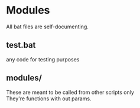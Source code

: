 # Modules
All bat files are self-documenting.
## test.bat
any code for testing purposes
## modules/
These are meant to be called from other scripts only
<br>
They're functions with out params.
